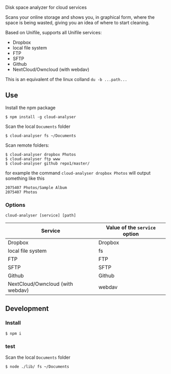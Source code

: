 Disk space analyzer for cloud services

Scans your online storage and shows you, in graphical form, where the space is being wasted, giving you an idea of where to start cleaning.

Based on Unifile, supports all Unifile services:

* Dropbox
* local file system
* FTP
* SFTP
* Github
* NextCloud/Owncloud (with webdav)

This is an equivalent of the linux colland `du -b ...path...`

## Use

Install the npm package

```
$ npm install -g cloud-analyser
```

Scan the local `Documents` folder

```
$ cloud-analyser fs ~/Documents
```

Scan remote folders:

```
$ cloud-analyser dropbox Photos
$ cloud-analyser ftp www
$ cloud-analyser github repo1/master/
```

for example the command `cloud-analyser dropbox Photos` will output something like this

```
2075407 Photos/Sample Album
2075407 Photos
```
### Options

`cloud-analyser [service] [path]`

| Service | Value of the `service` option |
| ------- | ------- |
| Dropbox | Dropbox |
| local file system | fs |
| FTP | FTP |
| SFTP | SFTP |
| Github | Github |
| NextCloud/Owncloud (with webdav) | webdav |


## Development

### Install

```
$ npm i
```

### test

Scan the local `Documents` folder

```
$ node ./lib/ fs ~/Documents
```
